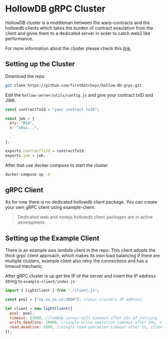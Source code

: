 # HollowDB gRPC Cluster

HollowDB cluster is a middleman between the warp-contracts and the hollowdb clients which takes the burden of contract evaulation from the client and gives them to a dedicated server in order to catch web2 like performance.

For more information about the cluster please check this [link](/hollow-db-grpc/docs/cluster.md).

## Setting up the Cluster

Download the repo

```bash
git clone https://github.com/firstbatchxyz/hollow-db-grpc.git
```

Edit the `hollow-server/utils/config.js` and give your contract txID and JWK.

```js
const contractTxId = "your contract txID";

const jwk = {
  kty: "RSA",
  n: "o8ss...",
  .
  .
};

exports.contractTxId = contractTxId;
exports.jwk = jwk;
```

After that use docker compose to start the cluster

```bash
docker-compose up -d
```

## gRPC Client

As for now there is no dedicated hollowdb client package. You can create your own gRPC client using example-client.

> Dedicated web and nodejs hollowdb client packages are in active development.

## Setting up the Example Client

There is an example aws lambda client in the repo. This client adopts the thick grpc client approach, which makes its own load balancing if there are multiple clusters, example client also retry the connections and has a timeout mechanic.

After gRPC cluster is up get the IP of the server and insert the IP address string to `example-client/index.js`

```js
import { lightClient } from "./client.js";

const pool = ["xx.xx.xx.xx:3000"]; //your clusters IP address

let client = new lightClient({
  pool: pool,
  timeout: 22000, //lambda server will timeout after 22s of retrying
  write_deadline: 10000, //single write operation timeout after 10s, client retries another cluster
  read_deadline: 5000, //single read operation timeout after 5s, client retries another cluster
});
```
